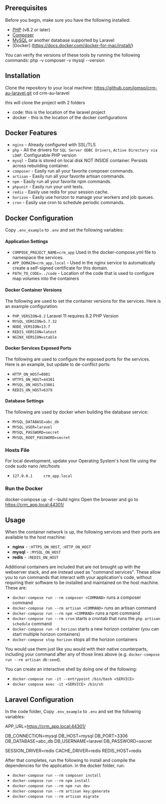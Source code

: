 ## Prerequisites

Before you begin, make sure you have the following installed:

- [PHP](https://www.php.net/downloads) (v8.2 or later)
- [Composer](https://getcomposer.org/)
- [MySQL](https://www.mysql.com/downloads/) or another database supported by Laravel
- [Docker] (https://docs.docker.com/docker-for-mac/install/)

You can verify the versions of these tools by running the following commands:
php -v
composer -v
mysql --version

## Installation
Clone the repository to your local machine:
https://github.com/jomsq/crm-au-laravel.git
cd crm-au-laravel

this will clone the project with 2 folders
- code: this is the location of the laravel project
- docker - this is the location of the docker configurations

## Docker Features
- `nginx` - Already configured with SSL/TLS
- `php` - All the drivers for `SQL Server ODBC Drivers`, `Active Directory via LDAP`. Configurable PHP version
- `mysql` - Data is stored on local disk NOT INSIDE container. Persists across rebuilding container.
- `composer` - Easily run all your favorite composer commands.
- `artisan` - Easily run all your favorite artisan commands.
- `npm` - Easily run all your favorite npm commands.
- `phpunit` - Easily run your unit tests.
- `redis` - Easily use redis for your session cache.
- `horizon` - Easily use horizon to manage your workers and job queues.
- `cron` - Easily use cron to schedule periodic commands.

## Docker Configuration
Copy `.env_example` to `.env` and set the following variables:

#### Application Settings
- `COMPOSE_PROJECT_NAME=crm_app` Used in the docker-compose.yml file to namespace the services.
- `APP_DOMAIN=crm_app.local` - Used in the nginx service to automatically create a self-signed certificate for this domain.
- `PATH_TO_CODE=../code` - Location of the code that is used to configure map volumes into the containers

#### Docker Container Versions
The following are used to set the container versions for the services. Here is an example configuration:
- `PHP_VERSION=8.2` Laravel 11 requires 8.2 PHP Version
- `MYSQL_VERSION=5.7.32`
- `NODE_VERSION=13.7`
- `REDIS_VERSION=latest`
- `NGINX_VERSION=stable`

#### Docker Services Exposed Ports
The following are used to configure the exposed ports for the services. Here is an example, but update to de-conflict ports:
- `HTTP_ON_HOST=8001`
- `HTTPS_ON_HOST=44301`
- `MYSQL_ON_HOST=33061`
- `REDIS_ON_HOST=6379`

#### Database Settings
The following are used by docker when building the database service:
- `MYSQL_DATABASE=abc_db`
- `MYSQL_USER=laravel`
- `MYSQL_PASSWORD=secret`
- `MYSQL_ROOT_PASSWORD=secret`

### Hosts File
For local development, update your Operating System's host file using the code sudo nano /etc/hosts

- `127.0.0.1     crm_app.local`

### Run the Docker
docker-compose up -d --build nginx
Open the browser and go to https://crm_app.local:44301/

## Usage

When the container network is up, the following services and their ports are available to the host machine:

- **nginx** - `:HTTPS_ON_HOST`, `:HTTP_ON_HOST`
- **mysql** - `:MYSQL_ON_HOST`
- **redis** - `:REDIS_ON_HOST`

Additional containers are included that are not brought up with the webserver stack, and are instead used as "command services". These allow you to run commands that interact with your application's code, without requiring their software to be installed and maintained on the host machine. These are:

- `docker-compose run --rm composer <COMMAND>` runs a composer command
- `docker-compose run --rm artisan <COMMAND>` runs an artisan command
- `docker-compose run --rm npm <COMMAND>` runs a npm command 
- `docker-compose run --rm cron` starts a crontab that runs the `php artisan schedule` command
- `docker-compose run -d horizon` starts a new horizon container (you can start multiple horizon containers)
- `docker-compose stop horizon` stops all the horizon containers

You would use them just like you would with their native counterparts, including your command after any of those lines above (e.g. `docker-compose run --rm artisan db:seed`).

You can create an interactive shell by doing one of the following:

- `docker-compose run -it --entrypoint /bin/bash <SERVICE>`
-  `docker compose exec -it <SERVICE> /bin/sh`

## Laravel Configuration

In the code folder, Copy `.env_example` to `.env` and set the following variables:

APP_URL=https://crm_app.local:44301/

DB_CONNECTION=mysql
DB_HOST=mysql
DB_PORT=3306
DB_DATABASE=abc_db
DB_USERNAME=laravel
DB_PASSWORD=secret

SESSION_DRIVER=redis
CACHE_DRIVER=redis
REDIS_HOST=redis

After that completes, run the following to install and compile the dependencies for the application. in the docker folder, run:
- `docker-compose run --rm composer install`
- `docker-compose run --rm npm install`
- `docker-compose run --rm npm run dev`
- `docker-compose run --rm artisan key:generate`
- `docker-compose run --rm artisan migrate`
